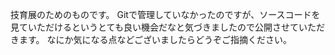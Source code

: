 技育展のためのものです。
Gitで管理していなかったのですが、ソースコードを見ていただけるというとても良い機会だなと気づきましたので公開させていただきます。
なにか気になる点などございましたらどうぞご指摘ください。